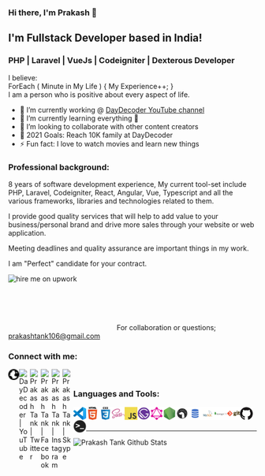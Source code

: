 

### Hi there, I'm Prakash 👋

## I'm Fullstack Developer based in India!

### PHP | Laravel | VueJs | Codeigniter | Dexterous Developer

I believe:<br>
ForEach ( Minute in My Life ) {​​​​​​​​​​ My Experience++; }​​​​​​​​​​<br>
I am a person who is positive about every aspect of life.

- 🔭 I’m currently working @ [DayDecoder YouTube channel][youtube]
- 🌱 I’m currently learning everything 🤣
- 👯 I’m looking to collaborate with other content creators
- 🥅 2021 Goals: Reach 10K family at DayDecoder 
- ⚡ Fun fact: I love to watch movies and learn new things

### Professional background:

8 years of software development experience, My current tool-set include PHP, Laravel, Codeigniter, React, Angular, Vue, Typescript and all the various frameworks, libraries and technologies related to them.

I provide good quality services that will help to add value to your business/personal brand and drive more sales through your website or web application.

Meeting deadlines and quality assurance are important things in my work.

I am "Perfect" candidate for your contract.

<a href='https://www.upwork.com/o/profiles/users/~0162fd0fabb6f46f37'>
<img align="left" alt="hire me on upwork" width="220px" height="100px" src="https://dotthemes.com/wp-content/uploads/2019/10/hire-elementor-developer-upwork.jpg" />
</a>
<br />
<br />
<br />
<br />
<br />

<p>For collaboration or questions; <a href="">prakashtank106@gmail.com</a></p>



### Connect with me:

[<img align="left" alt="prakashtank.com" width="22px" src="https://raw.githubusercontent.com/iconic/open-iconic/master/svg/globe.svg" />][website]
[<img align="left" alt="DayDecoder | YouTube" width="22px" src="https://cdn.jsdelivr.net/npm/simple-icons@v3/icons/youtube.svg" />][youtube]
[<img align="left" alt="Prakash Tank | Twitter" width="22px" src="https://cdn.jsdelivr.net/npm/simple-icons@v3/icons/twitter.svg" />][twitter]
[<img align="left" alt="Prakash Tank | Facebook" width="22px" src="https://cdn.jsdelivr.net/npm/simple-icons@v3/icons/facebook.svg" />][facebook]
[<img align="left" alt="Prakash Tank | Instagram" width="22px" src="https://cdn.jsdelivr.net/npm/simple-icons@v3/icons/instagram.svg" />][instagram]
<a href="https://join.skype.com/invite/SBazGbWaNLly"><img align="left" alt="Prakash Tank | Skype" width="22px" src="https://cdn.jsdelivr.net/npm/simple-icons@v3/icons/skype.svg" /> </a>

<br />

### Languages and Tools:

[<img align="left" alt="Visual Studio Code" width="26px" src="https://raw.githubusercontent.com/github/explore/80688e429a7d4ef2fca1e82350fe8e3517d3494d/topics/visual-studio-code/visual-studio-code.png" />][blank]
[<img align="left" alt="HTML5" width="26px" src="https://raw.githubusercontent.com/github/explore/80688e429a7d4ef2fca1e82350fe8e3517d3494d/topics/html/html.png" />][blank]
[<img align="left" alt="CSS3" width="26px" src="https://raw.githubusercontent.com/github/explore/80688e429a7d4ef2fca1e82350fe8e3517d3494d/topics/css/css.png" />][blank]
[<img align="left" alt="Sass" width="26px" src="https://raw.githubusercontent.com/github/explore/80688e429a7d4ef2fca1e82350fe8e3517d3494d/topics/sass/sass.png" />][blank]
[<img align="left" alt="JavaScript" width="26px" src="https://raw.githubusercontent.com/github/explore/80688e429a7d4ef2fca1e82350fe8e3517d3494d/topics/javascript/javascript.png" />][blank]
<!-- [<img align="left" alt="React" width="26px" src="https://raw.githubusercontent.com/github/explore/80688e429a7d4ef2fca1e82350fe8e3517d3494d/topics/react/react.png" />][blank] -->
[<img align="left" alt="Gatsby" width="26px" src="https://raw.githubusercontent.com/github/explore/e94815998e4e0713912fed477a1f346ec04c3da2/topics/gatsby/gatsby.png" />][blank]
[<img align="left" alt="GraphQL" width="26px" src="https://raw.githubusercontent.com/github/explore/80688e429a7d4ef2fca1e82350fe8e3517d3494d/topics/graphql/graphql.png" />][blank]
[<img align="left" alt="Node.js" width="26px" src="https://raw.githubusercontent.com/github/explore/80688e429a7d4ef2fca1e82350fe8e3517d3494d/topics/nodejs/nodejs.png" />][blank]
[<img align="left" alt="Deno" width="26px" src="https://raw.githubusercontent.com/github/explore/361e2821e2dea67711cde99c9c40ed357061cf27/topics/deno/deno.png" />][blank]
[<img align="left" alt="SQL" width="26px" src="https://raw.githubusercontent.com/github/explore/80688e429a7d4ef2fca1e82350fe8e3517d3494d/topics/sql/sql.png" />][blank]
[<img align="left" alt="MySQL" width="26px" src="https://raw.githubusercontent.com/github/explore/80688e429a7d4ef2fca1e82350fe8e3517d3494d/topics/mysql/mysql.png" />][blank]
[<img align="left" alt="MongoDB" width="26px" src="https://raw.githubusercontent.com/github/explore/80688e429a7d4ef2fca1e82350fe8e3517d3494d/topics/mongodb/mongodb.png" />][blank]
[<img align="left" alt="Git" width="26px" src="https://raw.githubusercontent.com/github/explore/80688e429a7d4ef2fca1e82350fe8e3517d3494d/topics/git/git.png" />][blank]
[<img align="left" alt="GitHub" width="26px" src="https://raw.githubusercontent.com/github/explore/78df643247d429f6cc873026c0622819ad797942/topics/github/github.png" />][blank]
[<img align="left" alt="HTML5" width="26px" src="https://raw.githubusercontent.com/github/explore/80688e429a7d4ef2fca1e82350fe8e3517d3494d/topics/terminal/terminal.png" />][blank]

<br />
<br />

---


<img align="left" alt="Prakash Tank Github Stats" src="https://github-readme-stats.vercel.app/api?username=prakashtank&show_icons=true&hide_border=true" />

[blank]: https://www.youtube.com/playlist?list=PLXQpH_kZIxTVV5iiImYL7cF8qBXmIXfkA 
[website]: https://prakashtank.com
[twitter]: https://twitter.com/prakashtank1062
[facebook]: https://facebook.com/tank.prakash.3
[youtube]: https://www.youtube.com/playlist?list=PLXQpH_kZIxTVV5iiImYL7cF8qBXmIXfkA 
[instagram]: https://www.instagram.com/prakash_tank01






<!--
**tankprakash/tankprakash** is a ✨ _special_ ✨ repository because its `README.md` (this file) appears on your GitHub profile.

Here are some ideas to get you started:

- 🔭 I’m currently working on ...
- 🌱 I’m currently learning ...
- 👯 I’m looking to collaborate on ...
- 🤔 I’m looking for help with ...
- 💬 Ask me about ...
- 📫 How to reach me: ...
- 😄 Pronouns: ...
- ⚡ Fun fact: ...
-->
